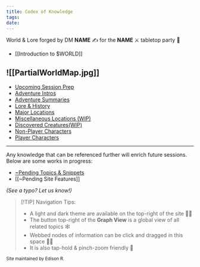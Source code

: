 ```yaml
---
title: Codex of Knowledge
tags: 
date:
---
```

World & Lore forged by DM **NAME** ✍ for the **NAME** ⚔️ tabletop party 🎲

- [[Introduction to $WORLD]]

![[PartialWorldMap.jpg]]
---
- [Upcoming Session Prep](/~Upcoming-Session-Prep/)
- [Adventure Intros](/Adventure-Intros/)
- [Adventure Summaries](/Adventure-Summaries/)
- [Lore & History](/Lore-and-History/)
- [Major Locations](/Major-Locations/)
- [Miscellaneous Locations (WIP)](/Misc-Locations)
- [Discovered Creatures(WIP)](/Discovered-Creatures/)
- [Non-Player Characters](/Non-Player-Characters/)
- [Player Characters](/Player-Characters/)
---
Any knowledge that can be referenced further will enrich future sessions. Below are some works in progress:

- [~Pending Topics & Snippets](/Pending-Info/)
- [[~Pending Site Features]]

*(See a typo? Let us know!)*

> [!TIP] Navigation Tips:
> - A light and dark theme are available on the top-right of the site 🔆🌙
> - The button top-right of the **Graph View** is a global view of all related topics 🕸️
> - Webbed nodes of information can be click and dragged in this space 👀✨
> - It is also tap-hold & pinch-zoom friendly 🤏


<sub>Site maintained by Edison R. </sub>